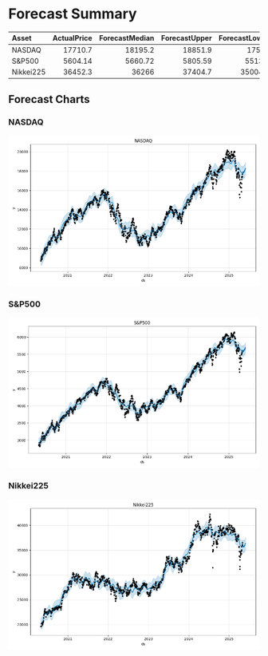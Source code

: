 # Forecast Summary

| Asset     |   ActualPrice |   ForecastMedian |   ForecastUpper |   ForecastLower | Action   |
|:----------|--------------:|-----------------:|----------------:|----------------:|:---------|
| NASDAQ    |      17710.7  |         18195.2  |        18851.9  |         17580   | BUY      |
| S&P500    |       5604.14 |          5660.72 |         5805.59 |          5513.8 | HOLD     |
| Nikkei225 |      36452.3  |         36266    |        37404.7  |         35004.1 | HOLD     |

## Forecast Charts

### NASDAQ

![NASDAQ Forecast](./NASDAQ_forecast.png)

### S&P500

![S&P500 Forecast](./S&P500_forecast.png)

### Nikkei225

![Nikkei225 Forecast](./Nikkei225_forecast.png)

